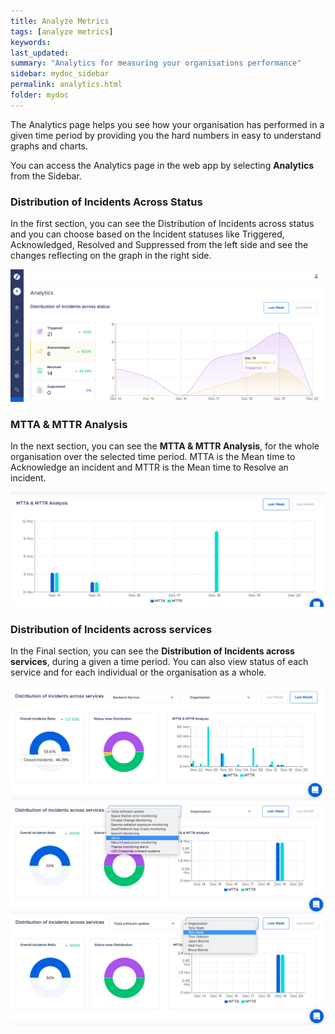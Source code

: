 ```yaml
---
title: Analyze Metrics
tags: [analyze metrics]
keywords:
last_updated:
summary: "Analytics for measuring your organisations performance"
sidebar: mydoc_sidebar
permalink: analytics.html
folder: mydoc
---
```


The Analytics page helps you see how your organisation has performed in a given time period by providing you the hard numbers in easy to understand graphs and charts.

You can access the Analytics page in the web app by selecting **Analytics** from the Sidebar. 

### Distribution of Incidents Across Status

In the first section, you can see the Distribution of Incidents across status and you can choose based on the Incident statuses like Triggered, Acknowledged, Resolved and Suppressed from the left side and see the changes reflecting on the graph in the right side.

![](images/metrics_1.png)

### MTTA & MTTR Analysis

In the next section, you can see the **MTTA & MTTR Analysis**, for the whole organisation over the selected time period. MTTA is the Mean time to Acknowledge an incident and MTTR is the Mean time to Resolve an incident. 

![](images/metrics_2.png)

### Distribution of Incidents across services

In the Final section, you can see the **Distribution of Incidents across services**, during a given a time period. You can also view status of each service and for each individual or the organisation as a whole.

![](images/metrics_3.png)
![](images/metrics_4.png)
![](images/metrics_5.png)